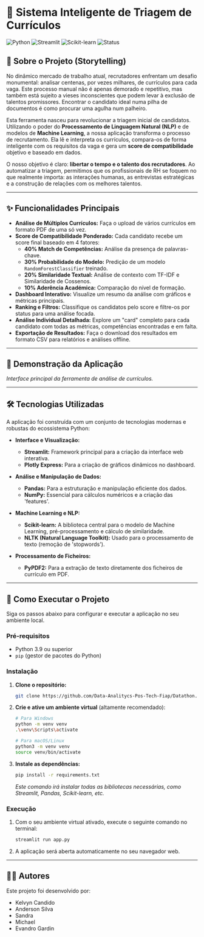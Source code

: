 # 🎯 Sistema Inteligente de Triagem de Currículos

![Python](https://img.shields.io/badge/Python-3.9%2B-blue.svg)
![Streamlit](https://img.shields.io/badge/Streamlit-1.30%2B-ff69b4.svg)
![Scikit-learn](https://img.shields.io/badge/scikit--learn-1.6.1-orange.svg)
![Status](https://img.shields.io/badge/status-concluído-success)

## 📖 Sobre o Projeto (Storytelling)

No dinâmico mercado de trabalho atual, recrutadores enfrentam um desafio monumental: analisar centenas, por vezes milhares, de currículos para cada vaga. Este processo manual não é apenas demorado e repetitivo, mas também está sujeito a vieses inconscientes que podem levar à exclusão de talentos promissores. Encontrar o candidato ideal numa pilha de documentos é como procurar uma agulha num palheiro.

Esta ferramenta nasceu para revolucionar a triagem inicial de candidatos. Utilizando o poder do **Processamento de Linguagem Natural (NLP)** e de modelos de **Machine Learning**, a nossa aplicação transforma o processo de recrutamento. Ela lê e interpreta os currículos, compara-os de forma inteligente com os requisitos da vaga e gera um **score de compatibilidade** objetivo e baseado em dados.

O nosso objetivo é claro: **libertar o tempo e o talento dos recrutadores**. Ao automatizar a triagem, permitimos que os profissionais de RH se foquem no que realmente importa: as interações humanas, as entrevistas estratégicas e a construção de relações com os melhores talentos.

---

## ✨ Funcionalidades Principais

* **Análise de Múltiplos Currículos:** Faça o upload de vários currículos em formato PDF de uma só vez.
* **Score de Compatibilidade Ponderado:** Cada candidato recebe um score final baseado em 4 fatores:
    * **40% Match de Competências:** Análise da presença de palavras-chave.
    * **30% Probabilidade do Modelo:** Predição de um modelo `RandomForestClassifier` treinado.
    * **20% Similaridade Textual:** Análise de contexto com TF-IDF e Similaridade de Cossenos.
    * **10% Aderência Académica:** Comparação do nível de formação.
* **Dashboard Interativo:** Visualize um resumo da análise com gráficos e métricas principais.
* **Ranking e Filtros:** Classifique os candidatos pelo score e filtre-os por status para uma análise focada.
* **Análise Individual Detalhada:** Explore um "card" completo para cada candidato com todas as métricas, competências encontradas e em falta.
* **Exportação de Resultados:** Faça o download dos resultados em formato CSV para relatórios e análises offline.

---

## 📸 Demonstração da Aplicação


*Interface principal da ferramenta de análise de currículos.*

---

## 🛠️ Tecnologias Utilizadas

A aplicação foi construída com um conjunto de tecnologias modernas e robustas do ecossistema Python:

* **Interface e Visualização:**
    * **Streamlit:** Framework principal para a criação da interface web interativa.
    * **Plotly Express:** Para a criação de gráficos dinâmicos no dashboard.

* **Análise e Manipulação de Dados:**
    * **Pandas:** Para a estruturação e manipulação eficiente dos dados.
    * **NumPy:** Essencial para cálculos numéricos e a criação das 'features'.

* **Machine Learning e NLP:**
    * **Scikit-learn:** A biblioteca central para o modelo de Machine Learning, pré-processamento e cálculo de similaridade.
    * **NLTK (Natural Language Toolkit):** Usado para o processamento de texto (remoção de 'stopwords').

* **Processamento de Ficheiros:**
    * **PyPDF2:** Para a extração de texto diretamente dos ficheiros de currículo em PDF.

---

## 🚀 Como Executar o Projeto

Siga os passos abaixo para configurar e executar a aplicação no seu ambiente local.

### Pré-requisitos

* Python 3.9 ou superior
* `pip` (gestor de pacotes do Python)

### Instalação

1.  **Clone o repositório:**
    ```bash
    git clone https://github.com/Data-Analitycs-Pos-Tech-Fiap/Datathon.git
    ```

2.  **Crie e ative um ambiente virtual** (altamente recomendado):
    ```bash
    # Para Windows
    python -m venv venv
    .\venv\Scripts\activate

    # Para macOS/Linux
    python3 -m venv venv
    source venv/bin/activate
    ```

3.  **Instale as dependências:**
    ```bash
    pip install -r requirements.txt
    ```
    *Este comando irá instalar todas as bibliotecas necessárias, como Streamlit, Pandas, Scikit-learn, etc.*

### Execução

1.  Com o seu ambiente virtual ativado, execute o seguinte comando no terminal:
    ```bash
    streamlit run app.py
    ```

2.  A aplicação será aberta automaticamente no seu navegador web.

---

## 👨‍💻 Autores

Este projeto foi desenvolvido por:

* Kelvyn Candido
* Anderson Silva
* Sandra
* Michael
* Evandro Gardin

